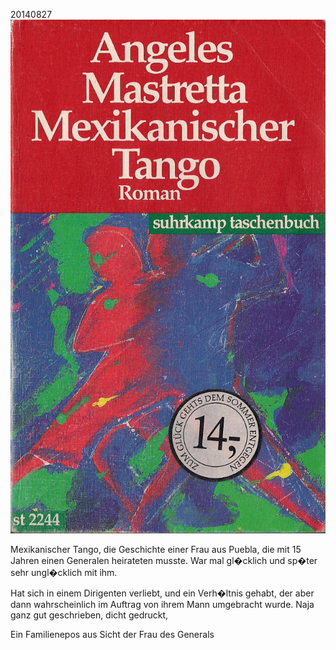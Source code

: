 



20140827
![](../_bilder/20140827_mastretta0.png)  

  

Mexikanischer Tango, die Geschichte einer Frau aus Puebla, die mit 15 Jahren einen Generalen heirateten musste. War mal gl�cklich und sp�ter sehr ungl�cklich mit ihm.  

Hat sich in einem Dirigenten verliebt, und ein Verh�ltnis gehabt, der aber dann wahrscheinlich im Auftrag von ihrem Mann umgebracht wurde. Naja ganz gut geschrieben, dicht gedruckt,  

Ein Familienepos aus Sicht der Frau des Generals